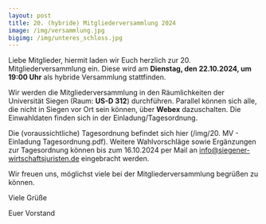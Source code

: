 ```yaml
---
layout: post
title: 20. (hybride) Mitgliederversammlung 2024
image: /img/versammlung.jpg
bigimg: /img/unteres_schloss.jpg
---
```

Liebe Mitglieder,
hiermit laden wir Euch herzlich zur 20. Mitgliederversammlung ein. Diese wird am **Dienstag, den 22.10.2024, um 19:00 Uhr** als hybride Versammlung stattfinden. 
  
Wir werden die Mitgliederversammlung in den Räumlichkeiten der Universität Siegen (Raum: **US-D 312**) durchführen. Parallel können sich alle, die nicht in Siegen vor Ort sein können, über **Webex** dazuschalten. 
Die Einwahldaten finden sich in der Einladung/Tagesordnung. 
  
Die (voraussichtliche) Tagesordnung befindet sich hier (/img/20. MV - Einladung Tagesordnung.pdf). Weitere Wahlvorschläge sowie Ergänzungen zur Tagesordnung können bis zum 16.10.2024 per Mail an info@siegener-wirtschaftsjuristen.de eingebracht werden. 
  
Wir freuen uns, möglichst viele bei der Mitgliederversammlung begrüßen zu können. 
  
Viele Grüße 
  
Euer Vorstand 

 
